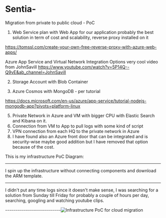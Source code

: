 # Sentia-
Migration from private to public cloud - PoC

1) Web Service plan with Web App for our application probably the best solution in term of cost and scalability, reverse proxy installed on it

https://tomssl.com/create-your-own-free-reverse-proxy-with-azure-web-apps/

Azure App Service and Virtual Network Integration Options very cool video from JohnSavill
https://www.youtube.com/watch?v=5P14Q--Q9vE&ab_channel=JohnSavill

2) Storage Account with Blob Container 

4) Azure Cosmos with MongoDB - per tutorial 

https://docs.microsoft.com/en-us/azure/app-service/tutorial-nodejs-mongodb-app?pivots=platform-linux

5) Private Network in Azure and VM with bigger CPU with Elastic Search and Kibana on it.
6) Connection from VM to App to pull logs with some kind of script
7) VPN connection from each HQ to the private network in Azure 
8) I have found also an Azure front door that can be integrated and is security-wise maybe good addition but I have removed that option because of the cost.

This is my infrastructure PoC Diagram:

---------------------------


I spin up the infrastructure without connecting components and download the ARM template. 

----------------------------

I didn't put any time logs since it doesn't make sense, I was searching for a solution from Sunday till Friday for probably a couple of hours per day, searching, googling and watching youtube clips.

----------------------------![Infrastructure PoC for cloud migration](https://user-images.githubusercontent.com/50260662/114933413-ead33700-9e38-11eb-837f-aed7eb8d676c.jpg)



